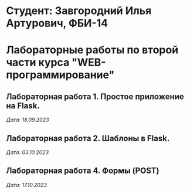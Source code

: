 # Студент: Завгородний Илья Артурович, ФБИ-14

# Лабораторные работы по второй части курса "WEB-программирование"

## Лабораторная работа 1. Простое приложение на Flask.

*Дата: 18.09.2023*

## Лабораторная работа 2. Шаблоны в Flask.

*Дата: 03.10.2023*

## Лабораторная работа 4. Формы (POST)

*Дата: 17.10.2023*




